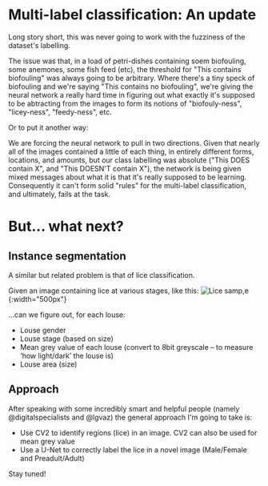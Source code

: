 # Multi-label classification: An update

Long story short, this was never going to work with the fuzziness of the dataset's labelling.

The issue was that, in a load of petri-dishes containing soem biofouling, some anemones, some fish feed (etc), the threshold for "This contains biofouling" was always going to be arbitrary. Where there's a tiny speck of biofouling and we're saying "This contains no biofouling", we're giving the neural network a really hard time in figuring out what exactly it's supposed to be abtracting from the images to form its notions of "biofouly-ness", "licey-ness", "feedy-ness", etc.

Or to put it another way:

We are forcing the neural network to pull in two directions. Given that nearly all of the images contained a little of each thing, in entirely different forms, locations, and amounts, but our class labelling was absolute ("This DOES contain X", and "This DOESN'T contain X"), the network is being given mixed messages about what it is that it's really supposed to be learning. Consequently it can't form solid "rules" for the multi-label classification, and ultimately, fails at the task.

# But... what next?

## Instance segmentation

A similar but related problem is that of lice classification.

Given an image containing lice at various stages, like this:
![Lice samp,e](https://joneslloyd.github.io/images/lice-sample.png){:width="500px"}

...can we figure out, for each louse:

- Louse gender
- Louse stage (based on size)
- Mean grey value of each louse (convert to 8bit greyscale – to measure ‘how light/dark’ the louse is)
- Louse area (size)

## Approach

After speaking with some incredibly smart and helpful people (namely @digitalspecialists and @lgvaz) the general approach I'm going to take is:

- Use CV2 to identify regions (lice) in an image. CV2 can also be used for mean grey value
- Use a U-Net to correctly label the lice in a novel image (Male/Female and Preadult/Adult)

Stay tuned!